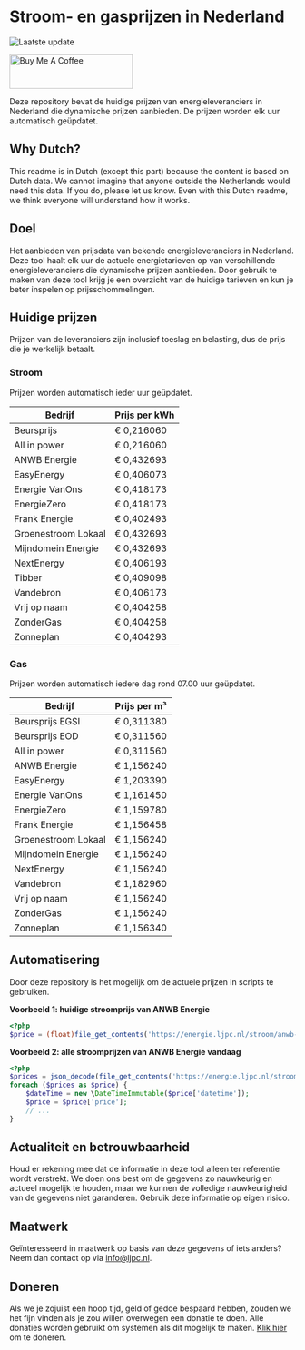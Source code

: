 # Stroom- en gasprijzen in Nederland

![Laatste update](https://img.shields.io/badge/laatste%20update-2025--09--30%2007%3A00%20CET-brightgreen)

<a href="https://www.buymeacoffee.com/Lars-" target="_blank"><img src="https://cdn.buymeacoffee.com/buttons/v2/default-orange.png" alt="Buy Me A Coffee" height="60" style="height: 60px !important;width: 217px !important;" ></a>

Deze repository bevat de huidige prijzen van energieleveranciers in Nederland die dynamische prijzen aanbieden. De prijzen worden elk uur automatisch geüpdatet.

## Why Dutch?

This readme is in Dutch (except this part) because the content is based on Dutch data. We cannot imagine that anyone outside the Netherlands would need this data. If you do, please let us know. Even with this Dutch readme, we think
everyone will understand how it works.

## Doel

Het aanbieden van prijsdata van bekende energieleveranciers in Nederland. Deze tool haalt elk uur de actuele energietarieven op van verschillende energieleveranciers die dynamische prijzen aanbieden. Door gebruik te maken van deze tool
krijg je een overzicht van de huidige tarieven en kun je beter inspelen op prijsschommelingen.

## Huidige prijzen

Prijzen van de leveranciers zijn inclusief toeslag en belasting, dus de prijs die je werkelijk betaalt.

### Stroom

Prijzen worden automatisch ieder uur geüpdatet.

 Bedrijf | Prijs per kWh 
---------|---------------
Beursprijs | € 0,216060
All in power | € 0,216060
ANWB Energie | € 0,432693
EasyEnergy | € 0,406073
Energie VanOns | € 0,418173
EnergieZero | € 0,418173
Frank Energie | € 0,402493
Groenestroom Lokaal | € 0,432693
Mijndomein Energie | € 0,432693
NextEnergy | € 0,406193
Tibber | € 0,409098
Vandebron | € 0,406173
Vrij op naam | € 0,404258
ZonderGas | € 0,404258
Zonneplan | € 0,404293


### Gas

Prijzen worden automatisch iedere dag rond 07.00 uur geüpdatet.

 Bedrijf | Prijs per m³ 
---------|--------------
Beursprijs EGSI | € 0,311380
Beursprijs EOD | € 0,311560
All in power | € 0,311560
ANWB Energie | € 1,156240
EasyEnergy | € 1,203390
Energie VanOns | € 1,161450
EnergieZero | € 1,159780
Frank Energie | € 1,156458
Groenestroom Lokaal | € 1,156240
Mijndomein Energie | € 1,156240
NextEnergy | € 1,156240
Vandebron | € 1,182960
Vrij op naam | € 1,156240
ZonderGas | € 1,156240
Zonneplan | € 1,156340


## Automatisering

Door deze repository is het mogelijk om de actuele prijzen in scripts te gebruiken.

**Voorbeeld 1: huidige stroomprijs van ANWB Energie**

```php
<?php
$price = (float)file_get_contents('https://energie.ljpc.nl/stroom/anwb-energie-nu.txt');

```

**Voorbeeld 2: alle stroomprijzen van ANWB Energie vandaag**

```php
<?php
$prices = json_decode(file_get_contents('https://energie.ljpc.nl/stroom/all-in-power-vandaag.json'),true);
foreach ($prices as $price) {
    $dateTime = new \DateTimeImmutable($price['datetime']);
    $price = $price['price'];
    // ...
}
```

## Actualiteit en betrouwbaarheid

Houd er rekening mee dat de informatie in deze tool alleen ter referentie wordt verstrekt. We doen ons best om de gegevens zo nauwkeurig en actueel mogelijk te houden, maar we kunnen de volledige nauwkeurigheid van de gegevens niet
garanderen. Gebruik deze informatie op eigen risico.

## Maatwerk

Geïnteresseerd in maatwerk op basis van deze gegevens of iets anders? Neem dan contact op
via [info@ljpc.nl](mailto:info@ljpc.nl?subject=Energie%20prijzen).

## Doneren

Als we je zojuist een hoop tijd, geld of gedoe bespaard hebben, zouden we het fijn vinden als je zou willen overwegen een
donatie te doen. Alle donaties worden gebruikt om systemen als dit mogelijk te
maken. [Klik hier](https://www.buymeacoffee.com/Lars-) om te doneren.
